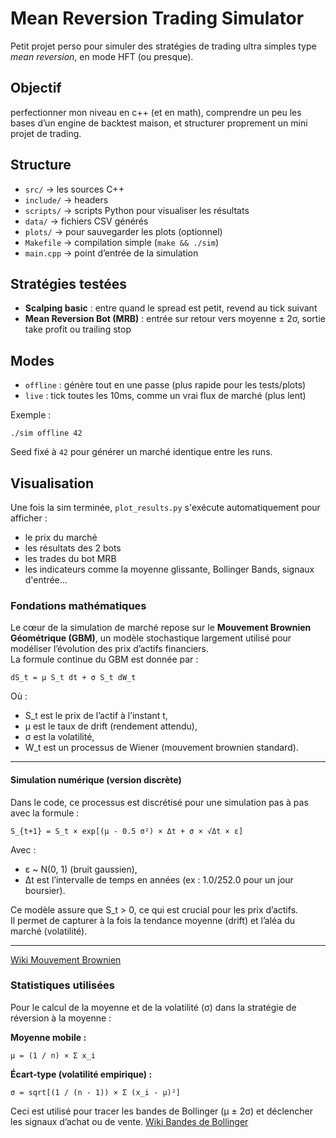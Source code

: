# Mean Reversion Trading Simulator

Petit projet perso pour simuler des stratégies de trading ultra simples type *mean reversion*, en mode HFT (ou presque).

## Objectif

perfectionner mon niveau en c++ (et en math), comprendre un peu les bases d’un engine de backtest maison, et structurer proprement un mini projet de trading.


## Structure

- `src/` → les sources C++
- `include/` → headers
- `scripts/` → scripts Python pour visualiser les résultats
- `data/` → fichiers CSV générés
- `plots/` → pour sauvegarder les plots (optionnel)
- `Makefile` → compilation simple (`make && ./sim`)
- `main.cpp` → point d’entrée de la simulation

## Stratégies testées

- **Scalping basic** : entre quand le spread est petit, revend au tick suivant
- **Mean Reversion Bot (MRB)** : entrée sur retour vers moyenne ± 2σ, sortie take profit ou trailing stop

## Modes

- `offline` : génère tout en une passe (plus rapide pour les tests/plots)
- `live` : tick toutes les 10ms, comme un vrai flux de marché (plus lent)

Exemple :
```
./sim offline 42
```
Seed fixé à `42` pour générer un marché identique entre les runs.

## Visualisation

Une fois la sim terminée, `plot_results.py` s'exécute automatiquement pour afficher :

- le prix du marché
- les résultats des 2 bots
- les trades du bot MRB
- les indicateurs comme la moyenne glissante, Bollinger Bands, signaux d'entrée...


### Fondations mathématiques

Le cœur de la simulation de marché repose sur le **Mouvement Brownien Géométrique (GBM)**, un modèle stochastique largement utilisé pour modéliser l’évolution des prix d’actifs financiers.  
La formule continue du GBM est donnée par :

    dS_t = μ S_t dt + σ S_t dW_t

Où :
- S_t est le prix de l’actif à l’instant t,
- μ est le taux de drift (rendement attendu),
- σ est la volatilité,
- W_t est un processus de Wiener (mouvement brownien standard).

---

#### Simulation numérique (version discrète)

Dans le code, ce processus est discrétisé pour une simulation pas à pas avec la formule :

    S_{t+1} = S_t × exp[(μ - 0.5 σ²) × Δt + σ × √Δt × ε]

Avec :
- ε ~ N(0, 1) (bruit gaussien),
- Δt est l’intervalle de temps en années (ex : 1.0/252.0 pour un jour boursier).

Ce modèle assure que S_t > 0, ce qui est crucial pour les prix d’actifs.  
Il permet de capturer à la fois la tendance moyenne (drift) et l’aléa du marché (volatilité).

---
[Wiki Mouvement Brownien](https://en.wikipedia.org/wiki/Brownian_motion)

### Statistiques utilisées

Pour le calcul de la moyenne et de la volatilité (σ) dans la stratégie de réversion à la moyenne :

**Moyenne mobile :**

    μ = (1 / n) × Σ x_i

**Écart-type (volatilité empirique) :**

    σ = sqrt[(1 / (n - 1)) × Σ (x_i - μ)²]

Ceci est utilisé pour tracer les bandes de Bollinger (μ ± 2σ) et déclencher les signaux d’achat ou de vente.
[Wiki Bandes de Bollinger](https://en.wikipedia.org/wiki/Bollinger_Bands)
